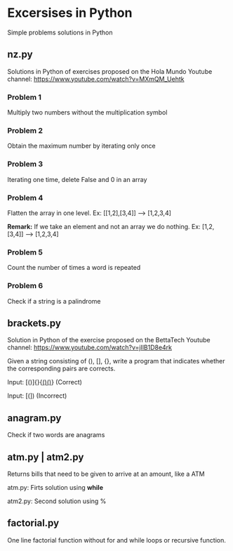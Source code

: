 # Excersises in Python
Simple problems solutions in Python

## nz.py
Solutions in Python of exercises proposed on the Hola Mundo Youtube channel: https://www.youtube.com/watch?v=MXmQM_Uehtk

### Problem 1
Multiply two numbers without the multiplication symbol

### Problem 2
Obtain the maximum number by iterating only once

### Problem 3
Iterating one time, delete False and 0 in an array

### Problem 4
Flatten the array in one level. Ex: [[1,2],[3,4]] --> [1,2,3,4]

**Remark:** If we take an element and not an array we do nothing. Ex: [1,2,[3,4]] --> [1,2,3,4]

### Problem 5
Count the number of times a word is repeated

### Problem 6
Check if a string is a palindrome


## brackets.py
Solution in Python of the exercise proposed on the BettaTech Youtube channel: https://www.youtube.com/watch?v=jIlB1D8e4rk

Given a string consisting of (), [], {}, write a program that indicates whether the corresponding pairs are corrects.

Input: [()]{}{[()()]()} (Correct)

Input: [(]) (Incorrect)


## anagram.py
Check if two words are anagrams


## atm.py | atm2.py
Returns bills that need to be given to arrive at an amount, like a ATM

atm.py: Firts solution using **while**

atm2.py: Second solution using %

## factorial.py
One line factorial function without for and while loops or recursive function.
